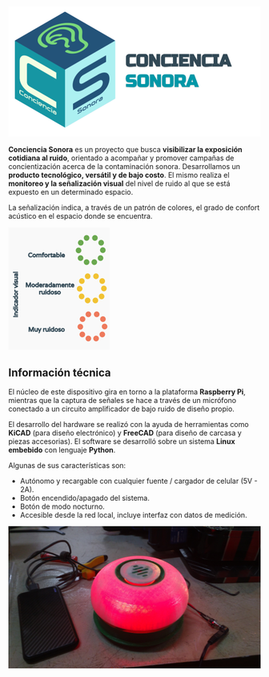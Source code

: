 
![](logo.png)

**Conciencia Sonora** es un proyecto que busca **visibilizar la exposición cotidiana al ruido**, orientado a acompañar y promover campañas de concientización acerca de la contaminación sonora. Desarrollamos un **producto tecnológico, versátil y de bajo costo**. El mismo realiza el **monitoreo y la señalización visual** del nivel de ruido al que se está expuesto en un determinado espacio.

La señalización indica, a través de un patrón de colores, el grado de confort acústico en el espacio donde se encuentra.

![](indicador-led.png)

## Información técnica
El núcleo de este dispositivo gira en torno a la plataforma **Raspberry Pi**, mientras que la captura de señales se hace a través de un micrófono conectado a un circuito amplificador de bajo ruido de diseño propio.

El desarrollo del hardware se realizó con la ayuda de herramientas como **KiCAD** (para diseño electrónico) y **FreeCAD** (para diseño de carcasa y piezas accesorias). El software se desarrolló sobre un sistema **Linux embebido** con lenguaje **Python**.

Algunas de sus características son:

* Autónomo y recargable con cualquier fuente / cargador de celular (5V - 2A).
* Botón encendido/apagado del sistema.
* Botón de modo nocturno.
* Accesible desde la red local, incluye interfaz con datos de medición.

![](prototipo1.jpg)
